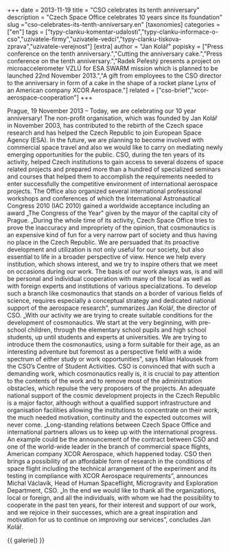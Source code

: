 +++
date = 2013-11-19
title = "CSO celebrates its tenth anniversary"
description = "Czech Space Office celebrates 10 years since its foundation"
slug ="cso-celebrates-its-tenth-anniversary.en"
[taxonomies]
categories = ["en"]
tags = ["typy-clanku-komentar-udalosti","typy-clanku-informace-o-cso","uzivatele-firmy","uzivatele-vedci","typy-clanku-tiskova-zprava","uzivatele-verejnost"]
[extra]
author = "Jan Kolář"
popisky = ["Press conference on the tenth anniversary.","Cutting the anniversary cake.","Press conference on the tenth anniversary.","Radek Peřestý presents a project on microaccelerometer VZLÚ for ESA SWARM mission which is planned to be launched 22nd November 2013.","A gift from employees to the CSO director to the anniversary in form of a cake in the shape of a rocket plane Lynx of an American company XCOR Aerospace."]
related = ["cso-brief","xcor-aerospace-cooperation"]
+++

Prague, 19 November 2013 – Today, we are celebrating our 10 year anniversary! The non-profit organisation, which was founded by Jan Kolář in November 2003, has contributed to the rebirth of the Czech space research and has helped the Czech Republic to join European Space Agency (ESA). In the future, we are planning to become involved with commercial space travel and also we would like to carry on mediating newly emerging opportunities for the public. CSO, during the ten years of its activity, helped Czech institutions to gain access to several dozens of space related projects and prepared more than a hundred of specialized seminars and courses that helped them to accomplish the requirements needed to enter successfully the competitive environment of international aerospace projects. The Office also organized several international professional workshops and conferences of which the International Astronautical Congress 2010 (IAC 2010) gained a worldwide acceptance including an award „The Congress of the Year" given by the mayor of the capital city of Prague. „During the whole time of its activity, Czech Space Office tries to prove the inaccuracy and impropriety of the opinion, that cosmonautics is an expensive kind of fun for a very narrow part of society and thus having no place in the Czech Republic. We are persuaded that its proactive development and utilization is not only useful for our society, but also essential to life in a broader perspective of view. Hence we help every institution, which shows interest, and we try to inspire others that we meet on occasions during our work. The basis of our work always was, is and will be personal and individual cooperation with many of the local as well as with foreign experts and institutions of various specializations. To develop such a branch like cosmonautics that stands on a border of various fields of science, requires especially a conceptual strategy and dedicated national support of the aerospace research”, summarizes Jan Kolář, the director of CSO. „With our activity we are trying to create suitable conditions for the development of cosmonautics. We start at the very beginning, with pre-school children, through the elementary school pupils and high school students, up until students and experts at universities. We are trying to introduce them the cosmonautics, using a form suitable for their age, as an interesting adventure but foremost as a perspective field with a wide spectrum of either study or work opportunities”, says Milan Halousek from the CSO’s Centre of Student Activities. CSO is convinced that with such a demanding work, which cosmonautics really is, it is crucial to pay attention to the contents of the work and to remove most of the administration obstacles, which repulse the very proposers of the projects. An adequate national support of the cosmic development projects in the Czech Republic is a major factor, although without a qualified support infrastructure and organisation facilities allowing the institutions to concentrate on their work, the much needed motivation, continuity and the expected outcomes will never come. „Long-standing relations between Czech Space Office and international partners allows us to keep up with the international progress. An example could be the announcement of the contract between CSO and one of the world-wide leader in the branch of commercial space flights, American company XCOR Aerospace, which happened today. CSO then brings a possibility of an affordable form of research in the conditions of space flight including the technical arrangement of the experiment and its testing in compliance with XCOR Aerospace requirements”, announces Michal Václavík, Head of Human Spaceflight, Microgravity and Exploration Department, CSO. „In the end we would like to thank all the organizations, local or foreign, and all the individuals, with whom we had the possibility to cooperate in the past ten years, for their interest and support of our work, and we rejoice in their successes, which are a great inspiration and motivation for us to continue on improving our services”, concludes Jan Kolář.

{{ galerie() }}
